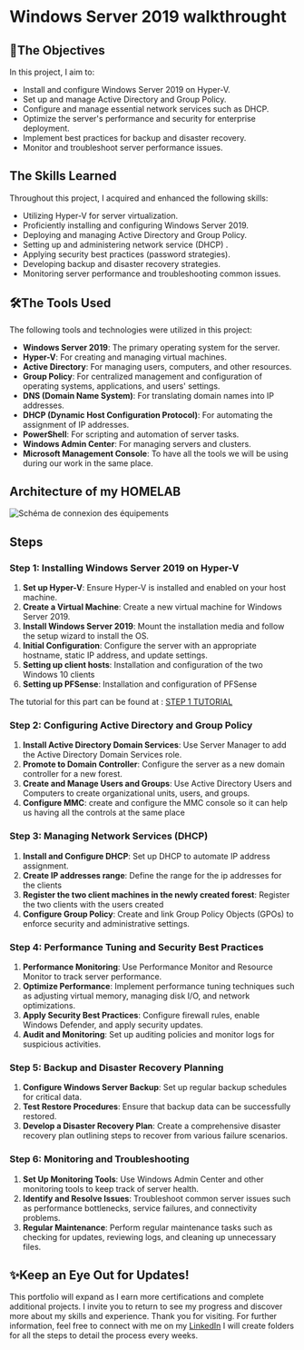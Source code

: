 # Windows Server 2019 walkthrought

## 🎯The Objectives
In this project, I aim to:
- Install and configure Windows Server 2019 on Hyper-V.
- Set up and manage Active Directory and Group Policy.
- Configure and manage essential network services such as DHCP.
- Optimize the server's performance and security for enterprise deployment.
- Implement best practices for backup and disaster recovery.
- Monitor and troubleshoot server performance issues.

## The Skills Learned
Throughout this project, I acquired and enhanced the following skills:
- Utilizing Hyper-V for server virtualization.
- Proficiently installing and configuring Windows Server 2019.
- Deploying and managing Active Directory and Group Policy.
- Setting up and administering network service (DHCP) .
- Applying security best practices (password strategies).
- Developing backup and disaster recovery strategies.
- Monitoring server performance and troubleshooting common issues.

## 🛠️The Tools Used
The following tools and technologies were utilized in this project:
- **Windows Server 2019**: The primary operating system for the server.
- **Hyper-V**: For creating and managing virtual machines.
- **Active Directory**: For managing users, computers, and other resources.
- **Group Policy**: For centralized management and configuration of operating systems, applications, and users' settings.
- **DNS (Domain Name System)**: For translating domain names into IP addresses.
- **DHCP (Dynamic Host Configuration Protocol)**: For automating the assignment of IP addresses.
- **PowerShell**: For scripting and automation of server tasks.
- **Windows Admin Center**: For managing servers and clusters.
- **Microsoft Management Console**: To have all the tools we will be using during our work in the same place.



## Architecture of my HOMELAB
![Schéma de connexion des équipements](https://github.com/user-attachments/assets/a6e8c1da-2a1b-4eb3-8f4f-0bc1d5956aca)





## Steps

### Step 1: Installing Windows Server 2019 on Hyper-V
1. **Set up Hyper-V**: Ensure Hyper-V is installed and enabled on your host machine.
2. **Create a Virtual Machine**: Create a new virtual machine for Windows Server 2019.
3. **Install Windows Server 2019**: Mount the installation media and follow the setup wizard to install the OS.
4. **Initial Configuration**: Configure the server with an appropriate hostname, static IP address, and update settings.
5. **Setting up client hosts**: Installation and configuration of the two Windows 10 clients
6. **Setting up PFSense**: Installation and configuration of PFSense

The tutorial for this part can be found at : [STEP 1 TUTORIAL](https://github.com/muhoz/Muhozam-cybersecurity-portfolio/blob/main/Windows%20Server%202019/Step%201/Step-1.md)

 
### Step 2: Configuring Active Directory and Group Policy
1. **Install Active Directory Domain Services**: Use Server Manager to add the Active Directory Domain Services role.
2. **Promote to Domain Controller**: Configure the server as a new domain controller for a new forest.
3. **Create and Manage Users and Groups**: Use Active Directory Users and Computers to create organizational units, users, and groups.
4. **Configure MMC**: create and configure the MMC console so it can help us having all the controls at the same place

### Step 3: Managing Network Services (DHCP)
1. **Install and Configure DHCP**: Set up DHCP to automate IP address assignment.
2. **Create IP addresses range**: Define the range for the ip addresses for the clients
3. **Register the two client machines in the newly created forest**: Register the two clients with the users created
4. **Configure Group Policy**: Create and link Group Policy Objects (GPOs) to enforce security and administrative settings.

### Step 4: Performance Tuning and Security Best Practices
1. **Performance Monitoring**: Use Performance Monitor and Resource Monitor to track server performance.
2. **Optimize Performance**: Implement performance tuning techniques such as adjusting virtual memory, managing disk I/O, and network optimizations.
3. **Apply Security Best Practices**: Configure firewall rules, enable Windows Defender, and apply security updates.
4. **Audit and Monitoring**: Set up auditing policies and monitor logs for suspicious activities.

### Step 5: Backup and Disaster Recovery Planning
1. **Configure Windows Server Backup**: Set up regular backup schedules for critical data.
2. **Test Restore Procedures**: Ensure that backup data can be successfully restored.
3. **Develop a Disaster Recovery Plan**: Create a comprehensive disaster recovery plan outlining steps to recover from various failure scenarios.

### Step 6: Monitoring and Troubleshooting
1. **Set Up Monitoring Tools**: Use Windows Admin Center and other monitoring tools to keep track of server health.
2. **Identify and Resolve Issues**: Troubleshoot common server issues such as performance bottlenecks, service failures, and connectivity problems.
3. **Regular Maintenance**: Perform regular maintenance tasks such as checking for updates, reviewing logs, and cleaning up unnecessary files.



## ✨Keep an Eye Out for Updates!

This portfolio will expand as I earn more certifications and complete additional projects. I invite you to return to see my progress and discover more about my skills and experience.
Thank you for visiting. For further information, feel free to connect with me on my [LinkedIn](https://www.linkedin.com/in/yves-christian-muhozam) 
I will create folders for all the steps to detail the process every weeks.

